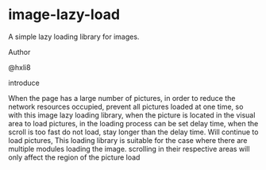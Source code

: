 # image-lazy-load
 A simple lazy loading library for images.

Author

@hxli8

introduce

When the page has a large number of pictures, in order to reduce the network resources occupied, 
prevent all pictures loaded at one time, so with this image lazy loading library, when the 
picture is located in the visual area to load pictures, in the loading process can be set delay 
time, when the scroll is too fast do not load, stay longer than the delay time. Will continue to
load pictures, This loading library is suitable for the case where there are multiple modules loading the image.
scrolling in their respective areas will only affect the region of the picture load
